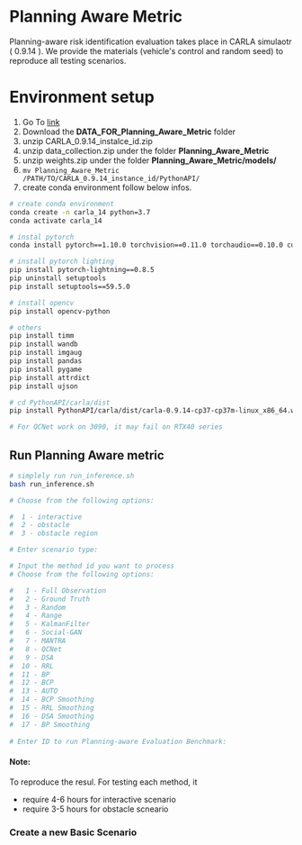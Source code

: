 # Planning Aware Metric

Planning-aware risk identification evaluation takes place in CARLA simulaotr ( 0.9.14 ). We provide the materials (vehicle's control and random seed) to reproduce all testing scenarios.

# Environment setup

1. Go To [link](https://nycu1-my.sharepoint.com/:f:/g/personal/ychen_m365_nycu_edu_tw/EviA5ovlh6hPo_ZXEPQjxAQB2R3vNubk3HM1u4ib1VdPFA?e=WHEWdm)
2. Download the **DATA_FOR_Planning_Aware_Metric** folder 
3. unzip CARLA_0.9.14_instalce_id.zip
4. unzip data_collection.zip under the folder **Planning_Aware_Metric**
5. unzip weights.zip under the folder **Planning_Aware_Metric/models/**
6. `mv Planning_Aware_Metric /PATH/TO/CARLA_0.9.14_instance_id/PythonAPI/`
7. create conda environment follow below infos.

```bash
# create conda environment 
conda create -n carla_14 python=3.7
conda activate carla_14

# instal pytorch 
conda install pytorch==1.10.0 torchvision==0.11.0 torchaudio==0.10.0 cudatoolkit=11.3 -c pytorch -c conda-forge

# install pytorch lighting 
pip install pytorch-lightning==0.8.5
pip uninstall setuptools
pip install setuptools==59.5.0

# install opencv
pip install opencv-python

# others
pip install timm
pip install wandb
pip install imgaug
pip install pandas
pip install pygame
pip install attrdict
pip install ujson

# cd PythonAPI/carla/dist
pip install PythonAPI/carla/dist/carla-0.9.14-cp37-cp37m-linux_x86_64.whl

# For QCNet work on 3090, it may fail on RTX40 series 

```
## Run Planning Aware metric

```bash
# simplely run run_inference.sh
bash run_inference.sh

# Choose from the following options:

#  1 - interactive
#  2 - obstacle
#  3 - obstacle region

# Enter scenario type: 

# Input the method id you want to process
# Choose from the following options:

#   1 - Full Observation
#   2 - Ground Truth
#   3 - Random
#   4 - Range
#   5 - KalmanFilter
#   6 - Social-GAN
#   7 - MANTRA
#   8 - QCNet
#   9 - DSA
#  10 - RRL
#  11 - BP
#  12 - BCP
#  13 - AUTO
#  14 - BCP Smoothing
#  15 - RRL Smoothing
#  16 - DSA Smoothing
#  17 - BP Smoothing
 
# Enter ID to run Planning-aware Evaluation Benchmark: 


```
#### Note:
To reproduce the resul.
For testing each method, it 
- require 4-6 hours for interactive scenario
- require 3-5 hours for obstacle scneario
 
### Create a new Basic Scenario
